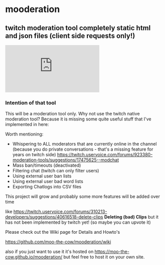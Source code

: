 # mooderation
## twitch moderation tool completely static html and json files (client side requests only!)
![(work in progress)](https://github.com/moo-the-cow/mooderation/blob/master/changelog.md)

### Intention of that tool
This will be a moderation tool only. Why not use the twitch native moderation tool? Because it is missing some quite useful stuff that I've implemented in here:

Worth mentioning:
+ Whispering to ALL moderators that are currently online in the channel (because you do private conversations - that's a missing feature for years on twitch side)
https://twitch.uservoice.com/forums/923380-moderation-tools/suggestions/17475625--modchat
+ Mass ban/timeouts (deactivated)
+ Filtering chat (twitch can only filter users)
+ Using external user ban lists
+ Using external user bad word lists
+ Exporting Chatlogs into CSV files


This project will grow and probably some more features will be added over time

like https://twitch.uservoice.com/forums/310213-developers/suggestions/40616518-delete-clips **Deleting (bad) Clips** but it has not been implemented by twitch yet! (so maybe you can upvote it)


Please check out the Wiki page for Details and Howto's

https://github.com/moo-the-cow/mooderation/wiki

also if you just want to use it it's hosted on https://moo-the-cow.github.io/mooderation/
but feel free to host it on your own site.